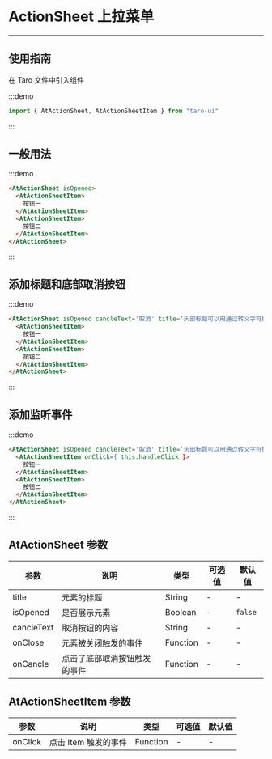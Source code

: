 # ActionSheet 上拉菜单

---

## 使用指南

在 Taro 文件中引入组件

:::demo

```js
import { AtActionSheet, AtActionSheetItem } from "taro-ui"
```

:::

## 一般用法

:::demo

```html
<AtActionSheet isOpened>
  <AtActionSheetItem>
    按钮一
  </AtActionSheetItem>
  <AtActionSheetItem>
    按钮二
  </AtActionSheetItem>
</AtActionSheet>
```

:::

## 添加标题和底部取消按钮

:::demo

```html
<AtActionSheet isOpened cancleText='取消' title=‘头部标题可以用通过转义字符换行’>
  <AtActionSheetItem>
    按钮一
  </AtActionSheetItem>
  <AtActionSheetItem>
    按钮二
  </AtActionSheetItem>
</AtActionSheet>
```

:::

## 添加监听事件

:::demo

```html
<AtActionSheet isOpened cancleText='取消' title=‘头部标题可以用通过转义字符换行’ onCancle={ this.handleCancle } onClose={ this.handleClose }>
  <AtActionSheetItem onClick={ this.handleClick }>
    按钮一
  </AtActionSheetItem>
  <AtActionSheetItem>
    按钮二
  </AtActionSheetItem>
</AtActionSheet>
```

:::

## AtActionSheet 参数

| 参数       | 说明                         | 类型     | 可选值 | 默认值 |
| ---------- | ---------------------------- | -------- | ------ | ------ |
| title      | 元素的标题                   | String   | -      | -      |
| isOpened   | 是否展示元素                 | Boolean  | -      | `false`  |
| cancleText | 取消按钮的内容               | String   | -      | -      |
| onClose    | 元素被关闭触发的事件         | Function | -      | -      |
| onCancle   | 点击了底部取消按钮触发的事件 | Function | -      | -      |

## AtActionSheetItem 参数

| 参数    | 说明                 | 类型     | 可选值 | 默认值 |
| ------- | -------------------- | -------- | ------ | ------ |
| onClick | 点击 Item 触发的事件 | Function | -      | -      |
